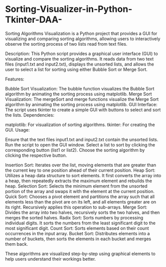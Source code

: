 # Sorting-Visualizer-in-Python-Tkinter-DAA-
Sorting Algorithms Visualization is a Python project that provides a GUI for visualizing and comparing sorting algorithms, allowing users to interactively observe the sorting process of two lists read from text files.

Description:
This Python script provides a graphical user interface (GUI) to visualize and compare the sorting algorithms. It reads data from two text files (input1.txt and input2.txt), displays the unsorted lists, and allows the user to select a list for sorting using either Bubble Sort or Merge Sort.

Features:

Bubble Sort Visualization: The bubble function visualizes the Bubble Sort algorithm by animating the sorting process using matplotlib.
Merge Sort Visualization: The mergeSort and merge functions visualize the Merge Sort algorithm by animating the sorting process using matplotlib.
GUI Interface: The script uses tkinter to create a simple GUI with buttons to select and sort the lists.
Dependencies:

matplotlib: For visualization of sorting algorithms.
tkinter: For creating the GUI.
Usage:

Ensure that the text files input1.txt and input2.txt contain the unsorted lists.
Run the script to open the GUI window.
Select a list to sort by clicking the corresponding button (list1 or list2).
Choose the sorting algorithm by clicking the respective button.

Insertion Sort: Iterates over the list, moving elements that are greater than the current key to one position ahead of their current position.
Heap Sort: Utilizes a heap data structure to sort elements. It first converts the array into a heap, then repeatedly extracts the maximum element and rebuilds the heap.
Selection Sort: Selects the minimum element from the unsorted portion of the array and swaps it with the element at the current position.
Quick Sort: Chooses a pivot element and partitions the array such that all elements less than the pivot are on its left, and all elements greater are on its right. Recursively applies this operation to sub-arrays.
Merge Sort: Divides the array into two halves, recursively sorts the two halves, and then merges the sorted halves.
Radix Sort: Sorts numbers by processing individual digits. It sorts the numbers from the least significant digit to the most significant digit.
Count Sort: Sorts elements based on their count occurrences in the input array.
Bucket Sort: Distributes elements into a number of buckets, then sorts the elements in each bucket and merges them back.

These algorithms are visualized step-by-step using graphical elements to help users understand their workings better.
